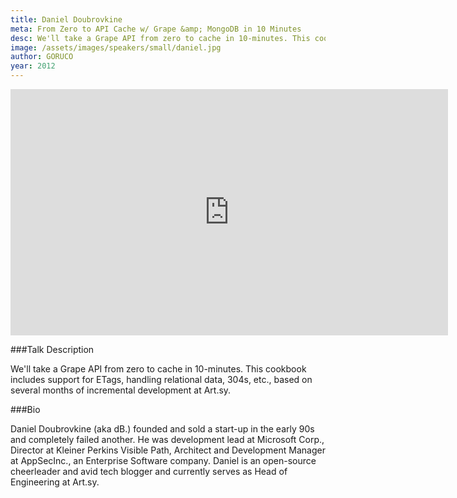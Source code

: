```yaml
---
title: Daniel Doubrovkine
meta: From Zero to API Cache w/ Grape &amp; MongoDB in 10 Minutes
desc: We'll take a Grape API from zero to cache in 10-minutes. This cookbook includes support for ETags, handling relational data, 304s, etc., based on several months of incremental development at Art.sy.
image: /assets/images/speakers/small/daniel.jpg
author: GORUCO
year: 2012
---
```


<iframe src="http://player.vimeo.com/video/45132110?title=0&amp;byline=0&amp;portrait=0" width="700" height="394" frameborder="0" webkitAllowFullScreen mozallowfullscreen allowFullScreen></iframe>

###Talk Description

We'll take a Grape API from zero to cache in 10-minutes. This cookbook includes support for ETags, handling relational data, 304s, etc., based on several months of incremental development at Art.sy.

###Bio

Daniel Doubrovkine (aka dB.) founded and sold a start-up in the early 90s and completely failed another. He was development lead at Microsoft Corp., Director at Kleiner Perkins Visible Path, Architect and Development Manager at AppSecInc., an Enterprise Software company. Daniel is an open-source cheerleader and avid tech blogger and currently serves as Head of Engineering at Art.sy.

